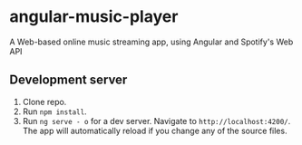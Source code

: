 # angular-music-player

A Web-based online music streaming app, using Angular and Spotify's Web API

## Development server

1. Clone repo.
2. Run `npm install`.
3. Run `ng serve - o` for a dev server. Navigate to `http://localhost:4200/`. The app will automatically reload if you change any of the source files.
